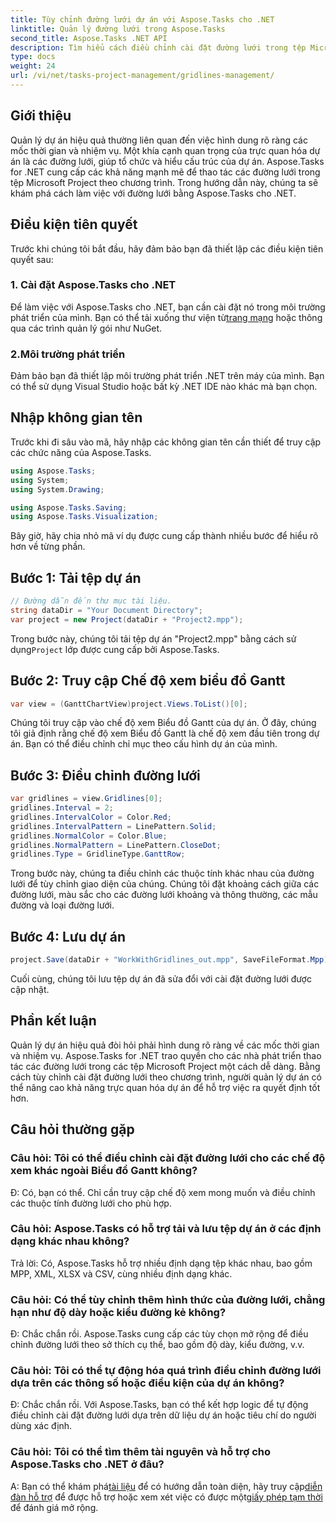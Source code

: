```yaml
---
title: Tùy chỉnh đường lưới dự án với Aspose.Tasks cho .NET
linktitle: Quản lý đường lưới trong Aspose.Tasks
second_title: Aspose.Tasks .NET API
description: Tìm hiểu cách điều chỉnh cài đặt đường lưới trong tệp Microsoft Project theo chương trình bằng cách sử dụng Aspose.Tasks cho .NET, trực quan hóa dự án và hiệu quả quản lý.
type: docs
weight: 24
url: /vi/net/tasks-project-management/gridlines-management/
---
```

## Giới thiệu
Quản lý dự án hiệu quả thường liên quan đến việc hình dung rõ ràng các mốc thời gian và nhiệm vụ. Một khía cạnh quan trọng của trực quan hóa dự án là các đường lưới, giúp tổ chức và hiểu cấu trúc của dự án. Aspose.Tasks for .NET cung cấp các khả năng mạnh mẽ để thao tác các đường lưới trong tệp Microsoft Project theo chương trình. Trong hướng dẫn này, chúng ta sẽ khám phá cách làm việc với đường lưới bằng Aspose.Tasks cho .NET.
## Điều kiện tiên quyết
Trước khi chúng tôi bắt đầu, hãy đảm bảo bạn đã thiết lập các điều kiện tiên quyết sau:
### 1. Cài đặt Aspose.Tasks cho .NET
Để làm việc với Aspose.Tasks cho .NET, bạn cần cài đặt nó trong môi trường phát triển của mình. Bạn có thể tải xuống thư viện từ[trang mạng](https://releases.aspose.com/tasks/net/) hoặc thông qua các trình quản lý gói như NuGet.
### 2.Môi trường phát triển
Đảm bảo bạn đã thiết lập môi trường phát triển .NET trên máy của mình. Bạn có thể sử dụng Visual Studio hoặc bất kỳ .NET IDE nào khác mà bạn chọn.
## Nhập không gian tên
Trước khi đi sâu vào mã, hãy nhập các không gian tên cần thiết để truy cập các chức năng của Aspose.Tasks.

```csharp
using Aspose.Tasks;
using System;
using System.Drawing;

using Aspose.Tasks.Saving;
using Aspose.Tasks.Visualization;
```

Bây giờ, hãy chia nhỏ mã ví dụ được cung cấp thành nhiều bước để hiểu rõ hơn về từng phần.
## Bước 1: Tải tệp dự án
```csharp
// Đường dẫn đến thư mục tài liệu.
string dataDir = "Your Document Directory";
var project = new Project(dataDir + "Project2.mpp");
```
 Trong bước này, chúng tôi tải tệp dự án "Project2.mpp" bằng cách sử dụng`Project` lớp được cung cấp bởi Aspose.Tasks.
## Bước 2: Truy cập Chế độ xem biểu đồ Gantt
```csharp
var view = (GanttChartView)project.Views.ToList()[0];
```
Chúng tôi truy cập vào chế độ xem Biểu đồ Gantt của dự án. Ở đây, chúng tôi giả định rằng chế độ xem Biểu đồ Gantt là chế độ xem đầu tiên trong dự án. Bạn có thể điều chỉnh chỉ mục theo cấu hình dự án của mình.
## Bước 3: Điều chỉnh đường lưới
```csharp
var gridlines = view.Gridlines[0];
gridlines.Interval = 2;
gridlines.IntervalColor = Color.Red;
gridlines.IntervalPattern = LinePattern.Solid;
gridlines.NormalColor = Color.Blue;
gridlines.NormalPattern = LinePattern.CloseDot;
gridlines.Type = GridlineType.GanttRow;
```
Trong bước này, chúng ta điều chỉnh các thuộc tính khác nhau của đường lưới để tùy chỉnh giao diện của chúng. Chúng tôi đặt khoảng cách giữa các đường lưới, màu sắc cho các đường lưới khoảng và thông thường, các mẫu đường và loại đường lưới.
## Bước 4: Lưu dự án
```csharp
project.Save(dataDir + "WorkWithGridlines_out.mpp", SaveFileFormat.Mpp);
```
Cuối cùng, chúng tôi lưu tệp dự án đã sửa đổi với cài đặt đường lưới được cập nhật.
## Phần kết luận
Quản lý dự án hiệu quả đòi hỏi phải hình dung rõ ràng về các mốc thời gian và nhiệm vụ. Aspose.Tasks for .NET trao quyền cho các nhà phát triển thao tác các đường lưới trong các tệp Microsoft Project một cách dễ dàng. Bằng cách tùy chỉnh cài đặt đường lưới theo chương trình, người quản lý dự án có thể nâng cao khả năng trực quan hóa dự án để hỗ trợ việc ra quyết định tốt hơn.
## Câu hỏi thường gặp
### Câu hỏi: Tôi có thể điều chỉnh cài đặt đường lưới cho các chế độ xem khác ngoài Biểu đồ Gantt không?
Đ: Có, bạn có thể. Chỉ cần truy cập chế độ xem mong muốn và điều chỉnh các thuộc tính đường lưới cho phù hợp.
### Câu hỏi: Aspose.Tasks có hỗ trợ tải và lưu tệp dự án ở các định dạng khác nhau không?
Trả lời: Có, Aspose.Tasks hỗ trợ nhiều định dạng tệp khác nhau, bao gồm MPP, XML, XLSX và CSV, cùng nhiều định dạng khác.
### Câu hỏi: Có thể tùy chỉnh thêm hình thức của đường lưới, chẳng hạn như độ dày hoặc kiểu đường kẻ không?
Đ: Chắc chắn rồi. Aspose.Tasks cung cấp các tùy chọn mở rộng để điều chỉnh đường lưới theo sở thích cụ thể, bao gồm độ dày, kiểu đường, v.v.
### Câu hỏi: Tôi có thể tự động hóa quá trình điều chỉnh đường lưới dựa trên các thông số hoặc điều kiện của dự án không?
Đ: Chắc chắn rồi. Với Aspose.Tasks, bạn có thể kết hợp logic để tự động điều chỉnh cài đặt đường lưới dựa trên dữ liệu dự án hoặc tiêu chí do người dùng xác định.
### Câu hỏi: Tôi có thể tìm thêm tài nguyên và hỗ trợ cho Aspose.Tasks cho .NET ở đâu?
 A: Bạn có thể khám phá[tài liệu](https://reference.aspose.com/tasks/net/) để có hướng dẫn toàn diện, hãy truy cập[diễn đàn hỗ trợ](https://forum.aspose.com/c/tasks/15) để được hỗ trợ hoặc xem xét việc có được một[giấy phép tạm thời](https://purchase.aspose.com/temporary-license/) để đánh giá mở rộng.